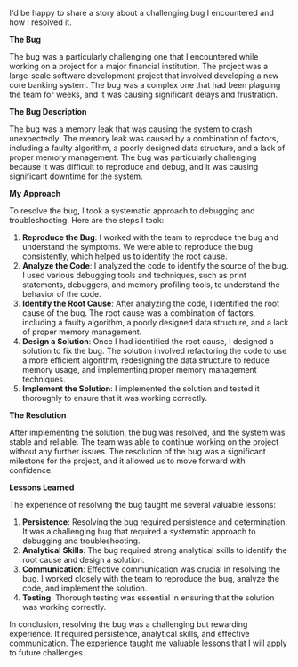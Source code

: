 I'd be happy to share a story about a challenging bug I encountered and how I resolved it.

**The Bug**

The bug was a particularly challenging one that I encountered while working on a project for a major financial institution. The project was a large-scale software development project that involved developing a new core banking system. The bug was a complex one that had been plaguing the team for weeks, and it was causing significant delays and frustration.

**The Bug Description**

The bug was a memory leak that was causing the system to crash unexpectedly. The memory leak was caused by a combination of factors, including a faulty algorithm, a poorly designed data structure, and a lack of proper memory management. The bug was particularly challenging because it was difficult to reproduce and debug, and it was causing significant downtime for the system.

**My Approach**

To resolve the bug, I took a systematic approach to debugging and troubleshooting. Here are the steps I took:

1. **Reproduce the Bug**: I worked with the team to reproduce the bug and understand the symptoms. We were able to reproduce the bug consistently, which helped us to identify the root cause.
2. **Analyze the Code**: I analyzed the code to identify the source of the bug. I used various debugging tools and techniques, such as print statements, debuggers, and memory profiling tools, to understand the behavior of the code.
3. **Identify the Root Cause**: After analyzing the code, I identified the root cause of the bug. The root cause was a combination of factors, including a faulty algorithm, a poorly designed data structure, and a lack of proper memory management.
4. **Design a Solution**: Once I had identified the root cause, I designed a solution to fix the bug. The solution involved refactoring the code to use a more efficient algorithm, redesigning the data structure to reduce memory usage, and implementing proper memory management techniques.
5. **Implement the Solution**: I implemented the solution and tested it thoroughly to ensure that it was working correctly.

**The Resolution**

After implementing the solution, the bug was resolved, and the system was stable and reliable. The team was able to continue working on the project without any further issues. The resolution of the bug was a significant milestone for the project, and it allowed us to move forward with confidence.

**Lessons Learned**

The experience of resolving the bug taught me several valuable lessons:

1. **Persistence**: Resolving the bug required persistence and determination. It was a challenging bug that required a systematic approach to debugging and troubleshooting.
2. **Analytical Skills**: The bug required strong analytical skills to identify the root cause and design a solution.
3. **Communication**: Effective communication was crucial in resolving the bug. I worked closely with the team to reproduce the bug, analyze the code, and implement the solution.
4. **Testing**: Thorough testing was essential in ensuring that the solution was working correctly.

In conclusion, resolving the bug was a challenging but rewarding experience. It required persistence, analytical skills, and effective communication. The experience taught me valuable lessons that I will apply to future challenges.
